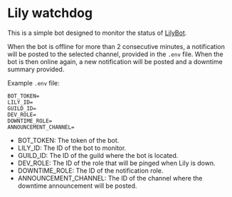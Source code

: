 # Lily watchdog

This is a simple bot designed to monitor the status of [LilyBot](https://github.com/IrisShaders/LilyBot).

When the bot is offline for more than 2 consecutive minutes, a notification will be posted to the selected channel, 
provided in the `.env` file. When the bot is then online again, a new notification will be posted and a downtime summary
provided.

Example `.env` file:
```dotenv
BOT_TOKEN=
LILY_ID=
GUILD_ID=
DEV_ROLE=
DOWNTIME_ROLE=
ANNOUNCEMENT_CHANNEL=
```

* BOT_TOKEN: The token of the bot.
* LILY_ID: The ID of the bot to monitor.
* GUILD_ID: The ID of the guild where the bot is located.
* DEV_ROLE: The ID of the role that will be pinged when Lily is down.
* DOWNTIME_ROLE: The ID of the notification role.
* ANNOUNCEMENT_CHANNEL: The ID of the channel where the downtime announcement will be posted.
